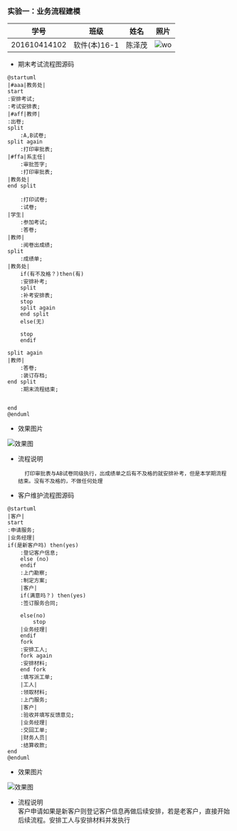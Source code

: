 ### 实验一：业务流程建模 
|学号|班级|姓名|照片|
|:-------:|:-------------: | :----------:|:---:|
|201610414102|软件(本)16-1|陈泽茂|![wo](wo.jpg)|
- 期末考试流程图源码 
```puml
@startuml
|#aaa|教务处|
start
:安排考试;
:考试安排表;
|#aff|教师|
:出卷;
split
    :A,B试卷;
split again
    :打印审批表;
|#ffa|系主任|
    :审批签字;
    :打印审批表;
|教务处|
end split

    :打印试卷;
    :试卷;
|学生|
    :参加考试;
    :答卷;
|教师|
    :阅卷出成绩;
split
    :成绩单;
|教务处|
    if(有不及格？)then(有)
    :安排补考;
    split
    :补考安排表;
    stop
    split again
    end split
    else(无)

    stop
    endif

split again
|教师|
    :答卷;
    :装订存档;
end split
    :期末流程结束;


end
@enduml
```
- 效果图片 

![效果图](flow1.jpg)
- 流程说明  

        打印审批表与AB试卷同级执行，出成绩单之后有不及格的就安排补考，但是本学期流程结束。没有不及格的，不做任何处理
- 客户维护流程图源码
```puml
@startuml
|客户|
start
:申请服务;
|业务经理|
if(是新客户吗) then(yes)
    :登记客户信息;
    else (no)
    endif
    :上门勘察;
    :制定方案;
    |客户|
    if(满意吗？) then(yes)
    :签订服务合同;

    else(no)
        stop
    |业务经理|
    endif
    fork
    :安排工人;
    fork again
    :安排材料;
    end fork
    :填写派工单;
    |工人|
    :领取材料;
    :上门服务;
    |客户|
    :验收并填写反馈意见;
    |业务经理|
    :交回工单;
    |财务人员|
    :结算收款;
end
@enduml
```
- 效果图片 
 
![效果图](flow2.jpg)
- 流程说明  
        客户申请如果是新客户则登记客户信息再做后续安排，若是老客户，直接开始后续流程。安排工人与安排材料并发执行